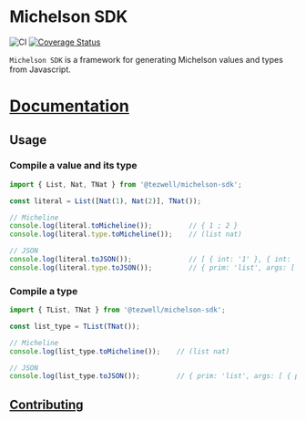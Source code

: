 # Michelson SDK
![CI](https://github.com/RomarQ/michelson-sdk/workflows/CI/badge.svg)
[![Coverage Status](https://coveralls.io/repos/github/RomarQ/michelson-sdk/badge.svg?branch=main)](https://coveralls.io/github/RomarQ/michelson-sdk?branch=main)


`Michelson SDK` is a framework for generating Michelson values and types from Javascript.

# [Documentation](https://romarq.github.io/michelson-sdk)

## Usage

### Compile a value and its type

```ts
import { List, Nat, TNat } from '@tezwell/michelson-sdk';

const literal = List([Nat(1), Nat(2)], TNat());

// Micheline
console.log(literal.toMicheline());         // { 1 ; 2 }
console.log(literal.type.toMicheline());    // (list nat)

// JSON
console.log(literal.toJSON());              // [ { int: '1' }, { int: '2' } ]
console.log(literal.type.toJSON());         // { prim: 'list', args: [ { prim: 'nat' } ] }
```

### Compile a type

```ts
import { TList, TNat } from '@tezwell/michelson-sdk';

const list_type = TList(TNat());

// Micheline
console.log(list_type.toMicheline());    // (list nat)

// JSON
console.log(list_type.toJSON());         // { prim: 'list', args: [ { prim: 'nat' } ] }
```

## [Contributing](CONTRIBUTING.md)
